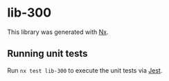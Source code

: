 # lib-300

This library was generated with [Nx](https://nx.dev).

## Running unit tests

Run `nx test lib-300` to execute the unit tests via [Jest](https://jestjs.io).
